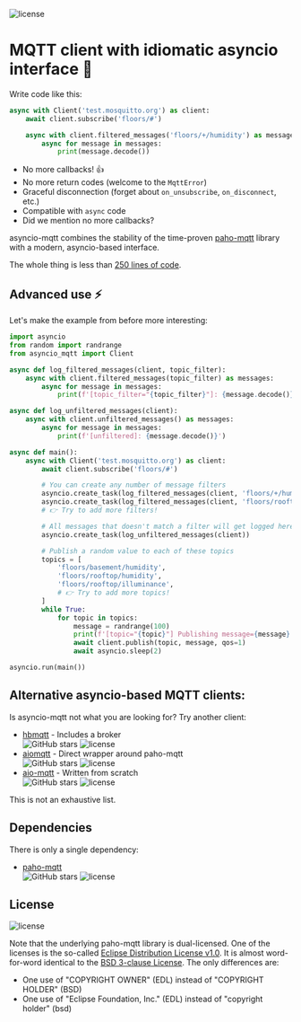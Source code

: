 ![license](https://img.shields.io/github/license/sbtinstruments/asyncio-mqtt)

# MQTT client with idiomatic asyncio interface 🙌

Write code like this:

```python
async with Client('test.mosquitto.org') as client:
    await client.subscribe('floors/#')

    async with client.filtered_messages('floors/+/humidity') as messages:
        async for message in messages:
            print(message.decode())
```

* No more callbacks! 👍
* No more return codes (welcome to the `MqttError`)
* Graceful disconnection (forget about `on_unsubscribe`, `on_disconnect`, etc.)
* Compatible with `async` code
* Did we mention no more callbacks?

asyncio-mqtt combines the stability of the time-proven [paho-mqtt](https://github.com/eclipse/paho.mqtt.python) library with a modern, asyncio-based interface.

The whole thing is less than [250 lines of code](https://github.com/sbtinstruments/asyncio-mqtt/blob/master/asyncio_mqtt/client.py).

## Advanced use ⚡

Let's make the example from before more interesting:

```python
import asyncio
from random import randrange
from asyncio_mqtt import Client

async def log_filtered_messages(client, topic_filter):
    async with client.filtered_messages(topic_filter) as messages:
        async for message in messages:
            print(f'[topic_filter="{topic_filter}"]: {message.decode()}')

async def log_unfiltered_messages(client):
    async with client.unfiltered_messages() as messages:
        async for message in messages:
            print(f'[unfiltered]: {message.decode()}')

async def main():
    async with Client('test.mosquitto.org') as client:
        await client.subscribe('floors/#')

        # You can create any number of message filters
        asyncio.create_task(log_filtered_messages(client, 'floors/+/humidity'))
        asyncio.create_task(log_filtered_messages(client, 'floors/rooftop/#'))
        # 👉 Try to add more filters!

        # All messages that doesn't match a filter will get logged here
        asyncio.create_task(log_unfiltered_messages(client))

        # Publish a random value to each of these topics
        topics = [
            'floors/basement/humidity',
            'floors/rooftop/humidity',
            'floors/rooftop/illuminance',
            # 👉 Try to add more topics!
        ]
        while True:
            for topic in topics:
                message = randrange(100)
                print(f'[topic="{topic}"] Publishing message={message}')
                await client.publish(topic, message, qos=1)
                await asyncio.sleep(2)

asyncio.run(main())
```

## Alternative asyncio-based MQTT clients:

Is asyncio-mqtt not what you are looking for? Try another client:

 * [hbmqtt](https://github.com/beerfactory/hbmqtt) - Includes a broker  
   ![GitHub stars](https://img.shields.io/github/stars/beerfactory/hbmqtt) ![license](https://img.shields.io/github/license/beerfactory/hbmqtt)
 * [aiomqtt](https://github.com/mossblaser/aiomqtt) - Direct wrapper around paho-mqtt  
   ![GitHub stars](https://img.shields.io/github/stars/mossblaser/aiomqtt) ![license](https://img.shields.io/github/license/mossblaser/aiomqtt)
 * [aio-mqtt](https://github.com/NotJustAToy/aio-mqtt) - Written from scratch  
   ![GitHub stars](https://img.shields.io/github/stars/NotJustAToy/aio-mqtt) ![license](https://img.shields.io/github/license/NotJustAToy/aio-mqtt)

This is not an exhaustive list.

## Dependencies

There is only a single dependency:

 * [paho-mqtt](https://github.com/eclipse/paho.mqtt.python)  
   ![GitHub stars](https://img.shields.io/github/stars/eclipse/paho.mqtt.python) ![license](https://img.shields.io/github/license/eclipse/paho.mqtt.python)

## License

![license](https://img.shields.io/github/license/sbtinstruments/asyncio-mqtt)

Note that the underlying paho-mqtt library is dual-licensed. One of the licenses is the so-called [Eclipse Distribution License v1.0](https://www.eclipse.org/org/documents/edl-v10.php). It is almost word-for-word identical to the [BSD 3-clause License](https://opensource.org/licenses/BSD-3-Clause). The only differences are:
 * One use of "COPYRIGHT OWNER" (EDL) instead of "COPYRIGHT HOLDER" (BSD)
 * One use of "Eclipse Foundation, Inc." (EDL) instead of "copyright holder" (bsd)